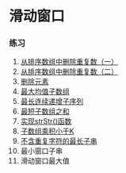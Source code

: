 # 滑动窗口
### 练习
1. [从排序数组中删除重复数（一）](RemoveDuplicates.java)
2. [从排序数组中删除重复数（二）](RemoveDuplicatesII.java)
3. [删除元素](removeElement.java)
4. [最大均值子数组](MaximumAverageSubarrayI.java)
5. [最长连续递增子序列](LongestContinuousSubsequence.java)
6. [最短子数组之和](MinimumSizeSubarraySum.java)
7. [实现strStr()函数](ImplStrStr.java)
8. [子数组乘积小于K](SubarrayProductLessThanK.java)
9. [不含重复字符的最长子串](LongestSubstringWithoutRepeating.java)
11. 最小窗口子串
12. 滑动窗口最大值
